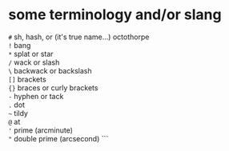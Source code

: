 # some terminology and/or slang

`#` sh, hash, or (it's true name...) octothorpe\
`!` bang\
`*` splat or star\
`/` wack or slash\
`\` backwack or backslash\
`[]` brackets\
`{}` braces or curly brackets\
`-` hyphen or tack\
`.` dot\
`~` tildy\
`@` at\
`'` prime (arcminute)\
`"` double prime (arcsecond)
`\``


